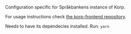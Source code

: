 Configuration specific for Språkbankens instance of Korp.

For usage instructions check [the korp-frontend repository](https://github.com/spraakbanken/korp-frontend#run_configjson).

Needs to have its dependecies installed. Run: `yarn`
